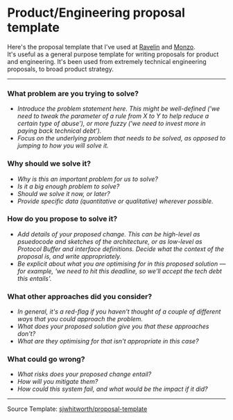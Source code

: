 # Product/Engineering proposal template
Here's the proposal template that I've used at [Ravelin](https://www.ravelin.com) and [Monzo](https://monzo.com).  
It's useful as a general purpose template for writing proposals for product and engineering. It's been used from extremely technical engineering proposals, to broad product strategy.

---

### What problem are you trying to solve?
* _Introduce the problem statement here. This might be well-defined ('we need to tweak the parameter of a rule from X to Y to help reduce a certain type of abuse'), or more fuzzy ('we need to invest more in paying back technical debt')._
* _Focus on the underlying problem that needs to be solved, as opposed to jumping to how you will solve it._

### Why should we solve it?
* _Why is this an important problem for us to solve?_  
* _Is it a big enough problem to solve?_
* _Should we solve it now, or later?_
* _Provide specific data (quantitative or qualitative) wherever possible._

### How do you propose to solve it?
* _Add details of your proposed change. This can be high-level as psuedocode and sketches of the architecture, or as low-level as Protocol Buffer and interface definitions. Decide what the context of the proposal is, and write appropriately._
* _Be explicit about what you are optimising for in this proposed solution — for example, 'we need to hit this deadline, so we'll accept the tech debt this entails'._

### What other approaches did you consider?
* _In general, it's a red-flag if you haven't thought of a couple of different ways that you could approach the problem._
* _What does your proposed solution give you that these approaches don't?_
* _What are they optimising for that isn't appropriate in this case?_

### What could go wrong?
* _What risks does your proposed change entail?_
* _How will you mitigate them?_
* _How could this system fail, and what would be the impact if it did?_

---

Source Template: [sjwhitworth/proposal-template](https://github.com/sjwhitworth/proposal-template/blob/master/README.md)
